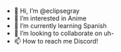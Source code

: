 - 👋 Hi, I’m @eclipsegray
- 👀 I’m interested in Anime
- 🌱 I’m currently learning Spanish
- 💞️ I’m looking to collaborate on uh-
- 📫 How to reach me Discord!

<!---
eclipsegray/eclipsegray is a ✨ special ✨ repository because its `README.md` (this file) appears on your GitHub profile.
You can click the Preview link to take a look at your changes.
--->
